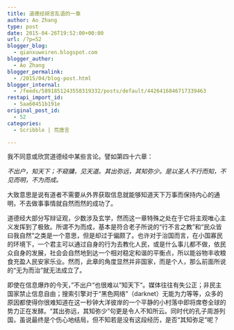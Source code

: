 ```yaml
---
title: 道德经胡言乱语的一章
author: Ao Zhang
type: post
date: 2015-04-26T19:52:00+00:00
url: /?p=52
blogger_blog:
  - qianxuweiren.blogspot.com
blogger_author:
  - Ao Zhang
blogger_permalink:
  - /2015/04/blog-post.html
blogger_internal:
  - /feeds/5891851243558319332/posts/default/4426416846717339463
restapi_import_id:
  - 5aa60451b191e
original_post_id:
  - 52
categories:
  - Scribble | 荒唐言

---
```

我不同意或欣赏道德经中某些言论。譬如第四十六章：

_不出户，知天下；不窥牗，见天道。其出弥远，其知弥少。是以圣人不行而知，不见而明，不为而成。_

大致意思是说有道者不需要从外界获取信息就能够知道天下万事而保持内心的通明，不去做事事情就自然而然的成功了。

道德经大部分写辩证观，少数涉及玄学，然而这一章特殊之处在于它将主观唯心主义发挥到了极致。所谓不为而成，基本是符合老子所说的“行不言之教”和“民众皆曰我自然”之类是一个意思，但是却过于偏颇了。也许对于治国而言，在小国寡民的环境下，一个君主可以通过自身的行为去教化人民，或是什么事儿都不做，依民众自身的发展，社会会自然地到达一个相对稳定和谐的平衡点，所以能谷物丰收粮食充盈人民安家乐业。然而，此章的角度显然并非国家，而是个人，那么前面所说的“无为而治”就无法成立了。

即使在信息爆炸的今天，”不出户“也很难以”知天下“。媒体往往有失公正；非民主国家禁止信息自由；搜索引擎对于“黑色网络”（darknet）无能为力等等，众多的原因都使得你很难知道在这一秒钟大洋彼岸的一个平静的小村落中即将席卷全球的势力正在发酵。“其出弥远，其知弥少”句更是令人不知所云。同时代的孔子周游列国，虽说最终是个伤心地结局，但不知若是没有这段经历，是否“其知弥足”呢？
